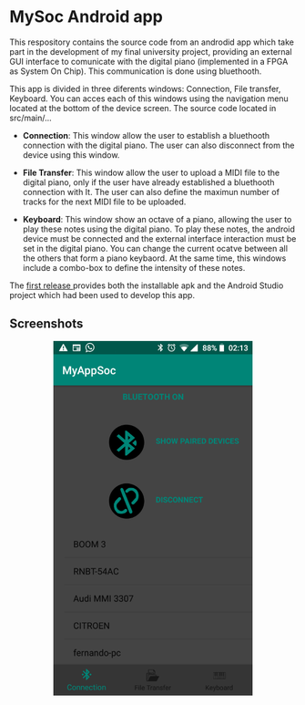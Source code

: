MySoc Android app
==============

This respository contains the source code from an androdid app which take part in the development of my final university project, providing an external GUI interface to comunicate with the digital piano (implemented in a FPGA as System On Chip). This communication is done using bluethooth.


This app is divided in three diferents windows: Connection, File transfer, Keyboard. You can acces each of this windows using the navigation menu located at the bottom of the device screen. The source code located in src/main/...

 - **Connection**: This window allow the user to establish a bluethooth connection with the digital piano. The user can also disconnect                       from the device using this window.

 - **File Transfer**: This window allow the user to upload a MIDI file to the digital piano, only if the user have already established a                        bluethooth connection with It. The user can also define the maximun number of tracks for the next MIDI file to be                          uploaded. 

 - **Keyboard**: This window show an octave of a piano, allowing the user to play these notes using the digital piano. To play these notes,                 the android device must be connected and the external interface interaction must be set in the digital piano. You can change the current ocatve between all the others that form a piano keybaord. At the same time, this windows include a combo-box to define the intensity of these notes. 

The [first release ](https://github.com/fernandoka/MySoc-Android-app/releases) 
provides both the installable apk and the Android Studio project which had been used to develop this app.

## Screenshots

<p align="center">
  <img src="https://github.com/fernandoka/MySoc-Android-app/blob/master/screenshots/Connection_2.png" width="350" title="Connection Window">
</p>

